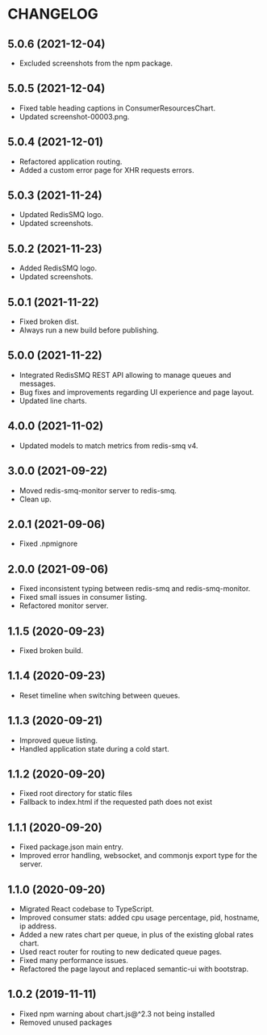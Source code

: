 # CHANGELOG

## 5.0.6 (2021-12-04)

* Excluded screenshots from the npm package.

## 5.0.5 (2021-12-04)

* Fixed table heading captions in ConsumerResourcesChart.
* Updated screenshot-00003.png.

## 5.0.4 (2021-12-01)

* Refactored application routing.
* Added a custom error page for XHR requests errors.

## 5.0.3 (2021-11-24)

* Updated RedisSMQ logo.
* Updated screenshots.

## 5.0.2 (2021-11-23)

* Added RedisSMQ logo.
* Updated screenshots.

## 5.0.1 (2021-11-22)

* Fixed broken dist.
* Always run a new build before publishing.

## 5.0.0 (2021-11-22)

* Integrated RedisSMQ REST API allowing to manage queues and messages.
* Bug fixes and improvements regarding UI experience and page layout.
* Updated line charts.

## 4.0.0 (2021-11-02)

* Updated models to match metrics from redis-smq v4.

## 3.0.0 (2021-09-22)

* Moved redis-smq-monitor server to redis-smq.
* Clean up.

## 2.0.1 (2021-09-06)

* Fixed .npmignore

## 2.0.0 (2021-09-06)

* Fixed inconsistent typing between redis-smq and redis-smq-monitor.
* Fixed small issues in consumer listing.
* Refactored monitor server.

## 1.1.5 (2020-09-23)

* Fixed broken build.

## 1.1.4 (2020-09-23)

* Reset timeline when switching between queues.

## 1.1.3 (2020-09-21)

* Improved queue listing.
* Handled application state during a cold start.

## 1.1.2 (2020-09-20)

* Fixed root directory for static files
* Fallback to index.html if the requested path does not exist

## 1.1.1 (2020-09-20)

* Fixed package.json main entry.
* Improved error handling, websocket, and commonjs export type for the server.

## 1.1.0 (2020-09-20)

* Migrated React codebase to TypeScript.
* Improved consumer stats: added cpu usage percentage, pid, hostname, ip address.
* Added a new rates chart per queue, in plus of the existing global rates chart.
* Used react router for routing to new dedicated queue pages.
* Fixed many performance issues.
* Refactored the page layout and replaced semantic-ui with bootstrap.

## 1.0.2 (2019-11-11)

* Fixed npm warning about chart.js@^2.3 not being installed
* Removed unused packages

